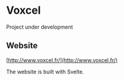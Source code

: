 # Voxcel

Project under development

## Website

[http://www.voxcel.fr/](http://www.voxcel.fr/)

The website is built with Svelte.
